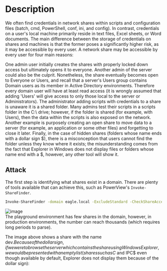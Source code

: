# Description
We often find credentials in network shares within scripts and configuration files (batch, cmd, PowerShell, conf, ini, and config). In contrast, credentials on a user's local machine primarily reside in text files, Excel sheets, or Word documents. The main difference between the storage of credentials on shares and machines is that the former poses a significantly higher risk, as it may be accessible by every user. A network share may be accessible by every user for four main reasons:

One admin user initially creates the shares with properly locked down access but ultimately opens it to everyone. Another admin of the server could also be the culprit. Nonetheless, the share eventually becomes open to Everyone or Users, and recall that a server's Users group contains Domain users as its member in Active Directory environments. Therefore every domain user will have at least read access (it is wrongly assumed that adding 'Users' will give access to only those local to the server or Administrators).
The administrator adding scripts with credentials to a share is unaware it is a shared folder. Many admins test their scripts in a scripts folder in the C:\ drive; however, if the folder is shared (for example, with Users), then the data within the scripts is also exposed on the network.
Another example is purposely creating an open share to move data to a server (for example, an application or some other files) and forgetting to close it later.
Finally, in the case of hidden shares (folders whose name ends with a dollar sign $), there is a misconception that users cannot find the folder unless they know where it exists; the misunderstanding comes from the fact that Explorer in Windows does not display files or folders whose name end with a $, however, any other tool will show it.

## Attack

The first step is identifying what shares exist in a domain. There are plenty of tools available that can achieve this, such as PowerView's `Invoke-ShareFinder`.
```bash
Invoke-ShareFinder -domain eagle.local -ExcludeStandard -CheckShareAccess
```
![image](https://github.com/offensivecyber03/Windows-Attack-Defense/assets/71892943/d89eddc9-eab9-466d-9b96-ada342269678)
<br>
The playground environment has few shares in the domain, however, in production environments, the number can reach thousands (which requires long periods to parse).

The image above shows a share with the name dev$. Because of the dollar sign, if we were to browse the server which contains the share using Windows Explorer, we would be presented with an empty list (shares such as C$ and IPC$ even though available by default, Explorer does not display them because of the dollar sign):

